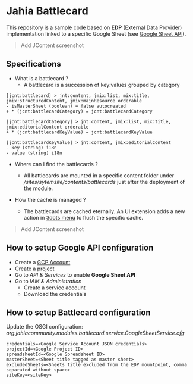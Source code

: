 # Jahia Battlecard

This repository is a sample code based on **EDP** (External Data Provider) implementation linked to a specific Google Sheet (see [Google Sheet API](https://developers.google.com/sheets/api/reference/rest)).

> Add JContent screenshot

## Specifications
* What is a battlecard ?
  * A battlecard is a succession of key:values grouped by category
```
[jcnt:battlecard] > jnt:content, jmix:list, mix:title, jmix:structuredContent, jmix:mainResource orderable
- isMasterSheet (boolean) = false autocreated
+ * (jcnt:battlecardCategory) = jcnt:battlecardCategory

[jcnt:battlecardCategory] > jnt:content, jmix:list, mix:title, jmix:editorialContent orderable
+ * (jcnt:battlecardKeyValue) = jcnt:battlecardKeyValue

[jcnt:battlecardKeyValue] > jnt:content, jmix:editorialContent
- key (string) i18n
- value (string) i18n
```
* Where can I find the battlecards ?
  * All battlecards are mounted in a specific content folder under */sites/sytemsite/contents/battlecards* just after the deployment of the module.

* How the cache is managed ?
  * The battlecards are cached eternally.
An UI extension adds a new action in [3dots menu](https://academy.jahia.com/documentation/developer/jahia/8/extending-and-customizing-jahia-ui/customizing-content-editor-forms/extending-content-editor-ui#Add_a_menu_entry_to_the_3_dots_menu_in_header) to flush the specific cache.
> Add JContent screenshot

## How to setup Google API configuration
- Create a [GCP Account](https://console.cloud.google.com/)
- Create a project
- Go to *API & Services* to enable **Google Sheet API**
- Go to *IAM & Administration*
  - Create a service account
  - Download the credentials

## How to setup Battlecard configuration
Update the OSGI configuration: *org.jahiacommunity.modules.battlecard.service.GoogleSheetService.cfg*
```
credentials=<Google Service Account JSON credentials>
projectId=<Google Project ID>
spreadsheetId=<Google Spreadsheet ID>
masterSheet=<Sheet title tagged as master sheet>
excludedSheets=<Sheets title excluded from the EDP mountpoint, comma separated without space>
siteKey=<siteKey>
```
